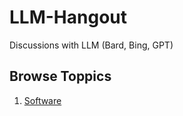 # LLM-Hangout
 Discussions with LLM (Bard, Bing, GPT)

## Browse Toppics
1. [Software](./software/)
